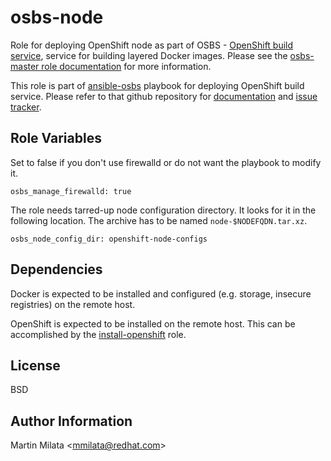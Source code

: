 osbs-node
=========

Role for deploying OpenShift node as part of OSBS - [OpenShift build
service](https://github.com/projectatomic/osbs-client/), service for building
layered Docker images. Please see the [osbs-master role
documentation](https://github.com/projectatomic/ansible-role-osbs-master/blob/master/README.md)
for more information.

This role is part of
[ansible-osbs](https://github.com/projectatomic/ansible-osbs/) playbook for
deploying OpenShift build service. Please refer to that github repository for
[documentation](https://github.com/projectatomic/ansible-osbs/blob/master/README.md)
and [issue tracker](https://github.com/projectatomic/ansible-osbs/issues).

Role Variables
--------------

Set to false if you don't use firewalld or do not want the playbook to modify
it.

    osbs_manage_firewalld: true

The role needs tarred-up node configuration directory. It looks for it in the
following location. The archive has to be named `node-$NODEFQDN.tar.xz`.

    osbs_node_config_dir: openshift-node-configs

Dependencies
------------

Docker is expected to be installed and configured (e.g. storage, insecure
registries) on the remote host.

OpenShift is expected to be installed on the remote host. This can be
accomplished by the
[install-openshift](https://github.com/projectatomic/ansible-role-install-openshift)
role.

License
-------

BSD

Author Information
------------------

Martin Milata &lt;mmilata@redhat.com&gt;
